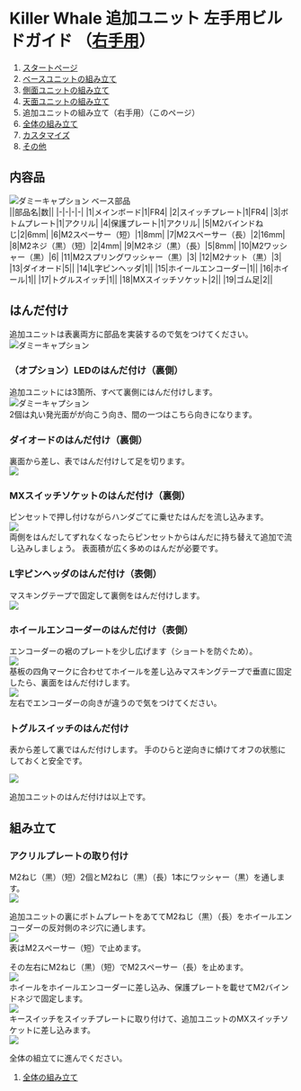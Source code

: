 
# Killer Whale 追加ユニット 左手用ビルドガイド （[右手用](../右手用/5_追加ユニット.md)）

1. [スタートページ](../README.md)
2. [ベースユニットの組み立て](../2_ベースユニット.md)
3. [側面ユニットの組み立て](../左手用/3_側面ユニット_トラックボール.md)
4. [天面ユニットの組み立て](../左手用/4_天面ユニット.md)
5. 追加ユニットの組み立て（右手用）（このページ）
6. [全体の組み立て](左手用/6_全体の組み立て.md)
7. [カスタマイズ](../左手用/7_カスタマイズ.md)
8. [その他](../左手用/8_その他.md)

## 内容品
![ダミーキャプション ベース部品](../img/add/IMG_4929.jpeg)    
||部品名|数||
|-|-|-|-|
|1|メインボード|1|FR4|
|2|スイッチプレート|1|FR4|
|3|ボトムプレート|1|アクリル|
|4|保護プレート|1|アクリル|
|5|M2バインドねじ|2|6mm|
|6|M2スペーサー（短）|1|8mm|
|7|M2スペーサー（長）|2|16mm|
|8|M2ネジ（黒）（短）|2|4mm|
|9|M2ネジ（黒）（長）|5|8mm|
|10|M2ワッシャー（黒）|6|
|11|M2スプリングワッシャー（黒）|3|
|12|M2ナット（黒）|3|
|13|ダイオード|5||
|14|L字ピンヘッダ|1||
|15|ホイールエンコーダー|1||
|16|ホイール|1||
|17|トグルスイッチ|1||
|18|MXスイッチソケット|2||
|19|ゴム足|2||

## はんだ付け
追加ユニットは表裏両方に部品を実装するので気をつけてください。  
![ダミーキャプション ](../img/add/IMG_.jpeg)  

### （オプション）LEDのはんだ付け（裏側）
追加ユニットには3箇所、すべて裏側にはんだ付けします。
![ダミーキャプション ](../img/add/IMG_.jpeg)  
2個は丸い発光面がが向こう向き、間の一つはこちら向きになります。  

### ダイオードのはんだ付け（裏側）
裏面から差し、表ではんだ付けして足を切ります。  
![](../img/add/IMG_4955.jpeg)  

### MXスイッチソケットのはんだ付け（裏側）
ピンセットで押し付けながらハンダごてに乗せたはんだを流し込みます。  
![](../img/add/IMG_4967.jpeg)  
両側をはんだしてずれなくなったらピンセットからはんだに持ち替えて追加で流し込みしましょう。  表面積が広く多めのはんだが必要です。  

### L字ピンヘッダのはんだ付け（表側）
マスキングテープで固定して裏側をはんだ付けします。  
![](../img/add/IMG_4971.jpeg)  

### ホイールエンコーダーのはんだ付け（表側）
エンコーダーの裾のプレートを少し広げます（ショートを防ぐため）。  
![](../img/wheel/IMG_4976.jpg)  
基板の四角マークに合わせてホイールを差し込みマスキングテープで垂直に固定したら、裏面をはんだ付けします。  
![](../img/add/IMG_4983.jpeg)  
左右でエンコーダーの向きが違うので気をつけてください。  
### トグルスイッチのはんだ付け
表から差して裏ではんだ付けします。  手のひらと逆向きに傾けてオフの状態にしておくと安全です。  

![](../img/add/IMG_4994.jpeg)  
  
追加ユニットのはんだ付けは以上です。  

## 組み立て
### アクリルプレートの取り付け
M2ねじ（黒）（短）2個とM2ねじ（黒）（長）1本にワッシャー（黒）を通します。  
![](../img/add/IMG_5027.jpeg)  

追加ユニットの裏にボトムプレートをあててM2ねじ（黒）（長）をホイールエンコーダーの反対側のネジ穴に通します。  
![](../img/add/IMG_5033.jpeg)  
表はM2スペーサー（短）で止めます。  
  
その左右にM2ねじ（黒）（短）でM2スペーサー（長）を止めます。  
![](../img/add/IMG_5034.jpeg)  
ホイールをホイールエンコーダーに差し込み、保護プレートを載せてM2バインドネジで固定します。  
![](../img/add/IMG_5037.jpeg)  
キースイッチをスイッチプレートに取り付けて、追加ユニットのMXスイッチソケットに差し込みます。  
![](../img/add/IMG_5041.jpeg)  

全体の組立てに進んでください。
1. [全体の組み立て](../左手用/6_全体の組立て.md)